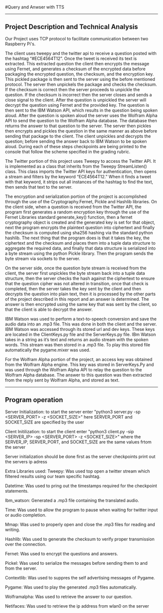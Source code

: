 #Query and Anwser with TTS

------------------------------------------
Project Description and Technical Analysis
------------------------------------------


Our Project uses TCP protocol to facilitate communication between two Raspberry Pi's. 

The client uses tweepy and the twitter api to
receive a question posted with the hashtag “#ECE4564T12”. Once the tweet is received its text is
extracted. This extracted question the client then encrypts the message using Fernet, and
generates a checksum of the encrypted data before packaging the encrypted question, the
checksum, and the encryption key. This pickled package is then sent to the server using the
before mentioned protocol. The server then unpickels the package and checks the checksum. If
the checksum is correct then the server proceeds to unpickle the question. If the checksum is
incorrect then the server closes and sends a close signal to the client. After the question is
unpickled the server will decrypt the question using Fernet and the provided key. The question is
then sent to the IBM Watson API, which results in the question being spoken aloud. After the
question is spoken aloud the server uses the Wolfram Alpha API to send the question to the
Wolfram Alpha database. The database then returns the answer to that question to the server. The
server then pickles then encrypts and pickles the question in the same manner as above before
sending that package to the client. The client unpickles and decrypts the question; before sending
the answer back to IBM Watson to be spoken aloud. During each of these steps checkpoints are
being printed to the console that follow the scheme specified in the grading rubric.



The Twitter portion of this project uses Tweepy to access the Twitter API. It is
implemented as a class that inherits from the Tweepy StreamListen() class. This class imports
the Twitter API keys for authentication, then opens a stream and filters by the keyword
“ECE4564T12.” When it finds a tweet with that keyword, it strips out all instances of the hashtag
to find the text, then sends that text to the server.



The encryption and serialization portion of the project is accomplished through the use of
the Cryptography.Fernet, Pickle and Hashlib libraries. On the client side, when a question is
received from the Twitter API, the program first generates a random encryption key through the
use of the Fernet Libraries standard generate_key() function, then a fernet cryptography object is
created and the generated key is set for that object, next the program encrypts the plaintext
question into ciphertext and finally the checksum is computed using sha256 hashing via the
standard python hashlib. The next thing that the program does is that it takes the key, the
ciphertext and the checksum and places them into a tuple data structure to aggregate the required
data, and finally that data structure is serialized into a byte stream using the python Pickle
library. Then the program sends the byte stream via sockets to the server. 


On the server side, once the question byte stream is received from the client, the server first unpickles the byte
stream back into a tuple data structure, then the server checks the hash against the ciphertext to
ensure that the question cipher was not altered in transition, once that check is completed, then
the server takes the key sent by the client and then decrypts the question into plain text, then it is
processed by the other parts of the project described in this report and an answer is determined.
The answer is then encrypted using the same key that was sent by the client, so that the client is
able to decrypt the answer.


IBM Watson was used to perform a text-to-speech conversion and save the audio data
into an .mp3 file. This was done in both the client and the server. IBM Watson was accessed
through its stored url and dev keys. These keys are located in the ClientKeys.py file and the
ServerKeys.py file. IBm Watson takes in a string as it’s text and returns an audio stream with the
spoken words. This stream was then stored in a .mp3 file. To play this stored file automatically
the pygame.mixer was used.


For the Wolfram Alpha portion of the project, an access key was obtained from the
Wolfram Alpha engine. This key was stored in ServerKeys.Py and was used through the
Wolfram Alpha API to relay the question to the Wolfram Alpha database. The answer to this
question was then extracted from the reply sent by Wolfram Alpha, and stored as text.


-----------------
Program operation
-----------------
Server Initialization: to start the server enter "python3 server.py -sp <SERVER_PORT> -z <SOCKET_SIZE>" here SERVER_PORT and SOCKET_SIZE are specified by the user

Client Initilization: to start the client enter "python3 client.py -sip <SERVER_IP> -sp <SERVER_PORT> -z <SOCKET_SIZE>" where the SERVER_IP, SERVER_PORT, and SOCKET_SIZE are the same values frtom the server

Server initialization should be done first as the server checkpoints print out the servers ip adress

Extra Libraries used:
Tweepy: Was used top open a twitter stream which filtered results using our team specific hashtag.

Datetime: Was used to pring out the timestamps required for the checkpoint statements.

Ibm_watson: Generated a .mp3 file containing the translated audio.

Time: Was used to allow the program to pause when waiting for twitter input or audio completion.

Mmap: Was used to properly open and close the .mp3 files for reading and writing.

Hashlib: Was used to generate the checksum to verify proper transmission over the connection.

Fernet: Was used to encrypt the questions and answers.

Pickel: Was used to serialize the messages before sending them to and from the server.

Contextlib: Was used to suppres the self advertising messages of Pygame.

Pygame: Was used to play the generated .mp3 files automatically.

Wolframalpha: Was used to retrieve the answer to our question.

Netifaces: Was used to retrieve the ip address from wlan0 on the server
